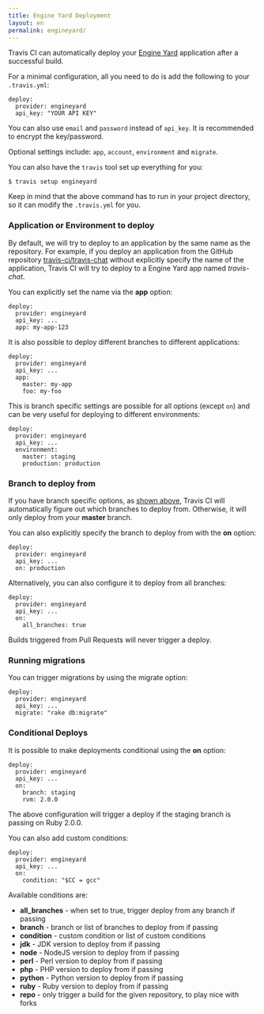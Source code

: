 ```yaml
---
title: Engine Yard Deployment
layout: en
permalink: engineyard/
---
```


Travis CI can automatically deploy your [Engine Yard](https://www.engineyard.com/) application after a successful build.

For a minimal configuration, all you need to do is add the following to your `.travis.yml`:

    deploy:
      provider: engineyard
      api_key: "YOUR API KEY"

You can also use `email` and `password` instead of `api_key`. It is recommended to encrypt the key/password.

Optional settings include: `app`, `account`, `environment` and `migrate`.

You can also have the `travis` tool set up everything for you:

    $ travis setup engineyard

Keep in mind that the above command has to run in your project directory, so it can modify the `.travis.yml` for you.

### Application or Environment to deploy

By default, we will try to deploy to an application by the same name as the repository. For example, if you deploy an application from the GitHub repository [travis-ci/travis-chat](https://github.com/travis-ci/travis-chat) without explicitly specify the name of the application, Travis CI will try to deploy to a Engine Yard app named *travis-chat*.

You can explicitly set the name via the **app** option:

    deploy:
      provider: engineyard
      api_key: ...
      app: my-app-123

It is also possible to deploy different branches to different applications:

    deploy:
      provider: engineyard
      api_key: ...
      app:
        master: my-app
        foo: my-foo

This is branch specific settings are possible for all options (except `on`) and can be very useful for deploying to different environments:

    deploy:
      provider: engineyard
      api_key: ...
      environment:
        master: staging
        production: production

### Branch to deploy from

If you have branch specific options, as [shown above](#Application-or-Environment-to-deploy), Travis CI will automatically figure out which branches to deploy from. Otherwise, it will only deploy from your **master** branch.

You can also explicitly specify the branch to deploy from with the **on** option:

    deploy:
      provider: engineyard
      api_key: ...
      on: production

Alternatively, you can also configure it to deploy from all branches:

    deploy:
      provider: engineyard
      api_key: ...
      on:
        all_branches: true

Builds triggered from Pull Requests will never trigger a deploy.

### Running migrations

You can trigger migrations by using the migrate option:

    deploy:
      provider: engineyard
      api_key: ...
      migrate: "rake db:migrate"

### Conditional Deploys

It is possible to make deployments conditional using the **on** option:

    deploy:
      provider: engineyard
      api_key: ...
      on:
        branch: staging
        rvm: 2.0.0

The above configuration will trigger a deploy if the staging branch is passing on Ruby 2.0.0.

You can also add custom conditions:

    deploy:
      provider: engineyard
      api_key: ...
      on:
        condition: "$CC = gcc"

Available conditions are:

* **all_branches** - when set to true, trigger deploy from any branch if passing
* **branch** - branch or list of branches to deploy from if passing
* **condition** - custom condition or list of custom conditions
* **jdk** - JDK version to deploy from if passing
* **node** - NodeJS version to deploy from if passing
* **perl** - Perl version to deploy from if passing
* **php** - PHP version to deploy from if passing
* **python** - Python version to deploy from if passing
* **ruby** - Ruby version to deploy from if passing
* **repo** - only trigger a build for the given repository, to play nice with forks
